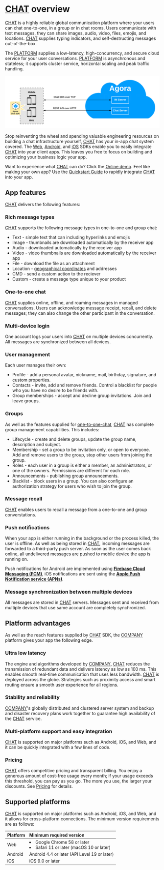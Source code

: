 
[COMPANY]: Agora
[CHAT]: 'AgoraChat'
[PLATFORM]: "AgoraPlatform"

# [CHAT] overview

[CHAT] is a highly reliable global communication platform where your users can chat one-to-one, in a group or in chat rooms. Users communicate with text messages, they can share images, audio, video, files, emojis, and locations. [CHAT] supplies typing indicators, and self-destructing messages out-of-the-box. 

The [PLATFORM] supplies a low-latency, high-concurrency, and secure cloud service for your user conversations. [PLATFORM] is asynchronous and stateless; it supports cluster service, horizontal scaling and peak traffic handling. 

![Agora Chat architecture](./images/chat-architecture.png)

Stop reinventing the wheel and spending valuable engineering resources on building a chat infrastructure yourself, [CHAT] has your in-app chat system covered. The [Web](<add link>), [Android](<add link>), and [iOS](<add link>) SDKs enable you to easily integrate [CHAT] into your client apps. This leaves you free to focus on building and optimizing your business logic your app.

Want to experience what [CHAT] can do? Click the [Online demo](<add link>).
Feel like making your own app? Use the [Quickstart Guide](<add link>) to rapidly integrate [CHAT] into your app. 

## App features

[CHAT] delivers the following features:

### Rich message types

[CHAT] supports the following message types in one-to-one and group chat:

- Text - simple text that can including hyperlinks and emojis
- Image - thumbnails are downloaded automatically by the receiver app 
- Audio - downloaded automatically by the receiver app 
- Video - video thumbnails are downloaded automatically by the receiver app
- File - download the file as an attachment
- Location - [geographical coordinates](https://en.wikipedia.org/wiki/Geographic_coordinate_system) and addresses 
- CMD - send a custom action to the reciever 
- Custom - create a message type unique to your product


### One-to-one chat

[CHAT] supplies online, offline, and roaming messages in managed conversations. Users can acknowledge message receipt, recall, and delete messages; they can also change the other participant in the conversation. 

### Multi-device login

One account logs your users into [CHAT] on multiple devices concurrently. All messages are synchronized between all devices.

### User management

Each user manages their own:

- Profile - add a personal avatar, nickname, mail, birthday, signature, and custom properties.
- Contacts - invite, add and remove friends. Control a blacklist for people who you have no desire to be friends with. 
- Group memberships - accept and decline group invitations. Join and leave groups.

### Groups

As well as the features supplied for [one-to-one-chat](#one-to-one-chat), [CHAT] has complete group management capabilities. This includes:

- Lifecycle - create and delete groups, update the group name, description and subject.
- Membership - set a group to be invitation only, or open to everyone. Add and remove users to the group, stop other users from joining the group.
- Roles - each user in a group is either a member, an administrators, or one of the owners. Permissions are different for each role.   
- Announcements - publishing group announcements.
- Blacklist - block users in a group. You can also configure an authorization strategy for users who wish to join the group. 

### Message recall

[CHAT] enables users to recall a message from a one-to-one and group converstations.

### Push notifications

When your app is either running in the background or the process killed, the user is offline. As well as being stored in [CHAT], incoming messages are forwarded to a third-party push server. As soon as the user comes back online, all undelivered messages are pushed to mobile device the app is running on. 

Push notifications for Android are implemented using **[Firebase Cloud Messaging (FCM)](https://pub.dev/packages/firebase_messaging)**, iOS notifications are sent using the **[Apple Push Notification service (APNs)](https://pub.dev/packages/flutter_apns)**.

### Message synchronization between multiple devices

All messages are stored in [CHAT] servers. Messages sent and received from multiple devices that use same account are completely synchronized.


## Platform advantages

As well as the reach features supplied by [CHAT] SDK, the [COMPANY] platform gives your app the following edge.

### Ultra low latency

The engine and algorithms developed by [COMPANY], [CHAT] reduces the transmission of redundant data and delivers latency as low as 100 ms. This enables smooth real-time communication that uses less bandwidth. [CHAT] is deployed across the globe. Strategies such as proximity access and smart routing ensure a smooth user experience for all regions.

### Stability and reliability

[COMPANY]'s globally distributed and clustered server system and backup and disaster recovery plans work together to guarantee high availability of the [CHAT] service.

### Multi-platform support and easy integration

[CHAT] is supported on major platforms such as Android, iOS, and Web, and it can be quickly integrated with a few lines of code.

### Pricing

[CHAT] offers competitive pricing and transparent billing. You enjoy a generous amount of cost-free usage every month; if your usage exceeds this threshold, you can pay as you go. The more you use, the larger your discounts. See [Pricing](<link to pricing page>) for details.


## Supported platforms

[CHAT] is supported on major platforms such as Android, iOS, and Web, and it allows for cross-platform connections. The minimum version requirements are as follows:

| Platform | Minimum required version                                     |
| :------- | :----------------------------------------------------------- |
| Web      | <li>Google Chrome 58 or later<li>Safari 11 or later (macOS 10 or later) |
| Android  | Android 4.4 or later (API Level 19 or later)                 |
| iOS      | iOS 9.0 or later                                             |

